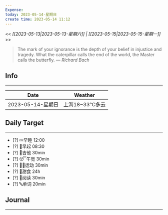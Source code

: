 ```yaml
---
Expense: 
today: 2023-05-14-星期日
create time: 2023-05-14 11:12
---
```


<< *[[2023-05-13|2023-05-13-星期六]] | [[2023-05-15|2023-05-15-星期一]]* >>


> The mark of your ignorance is the depth of your belief in injustice and tragedy. What the caterpillar calls the end of the world, the Master calls the butterfly.
> — <cite>Richard Bach</cite>


## Info
***
| Date        | Weather      | 
| ----------- | ------------ |
| 2023-05-14-星期日 |  上海18~33℃多云 |


## Daily Target 
***
- [?] 💤早睡   12:00
- [?] 🌅早起    08:30
- [?] 🎵吉他    30min
- [?] 😴午觉    30min
- [?] 🏃‍♀️运动    30min  
- [?] 🚫甜食    24h
- [?] 📖阅读    30min 
- [?] 🔤单词    20min    


##  Journal
***





